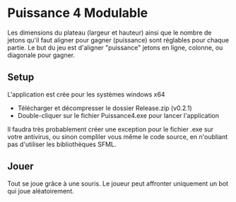 # Puissance 4 Modulable

Les dimensions du plateau (largeur et hauteur) ainsi que le nombre de jetons qu'il faut aligner pour gagner (puissance) sont réglables pour chaque partie.
Le but du jeu est d'aligner "puissance" jetons en ligne, colonne, ou diagonale pour gagner.

## Setup

L'application est crée pour les systèmes windows x64

- Télécharger et décompresser le dossier Release.zip (v0.2.1)
- Double-cliquer sur le fichier Puissance4.exe pour lancer l'application

Il faudra très probablement créer une exception pour le fichier .exe sur votre antivirus, ou sinon compliler vous même le code source, en n'oubliant pas d'utiliser les bibliothèques SFML.

## Jouer

Tout se joue grâce à une souris.
Le joueur peut affronter uniquement un bot qui joue aléatoirement.
